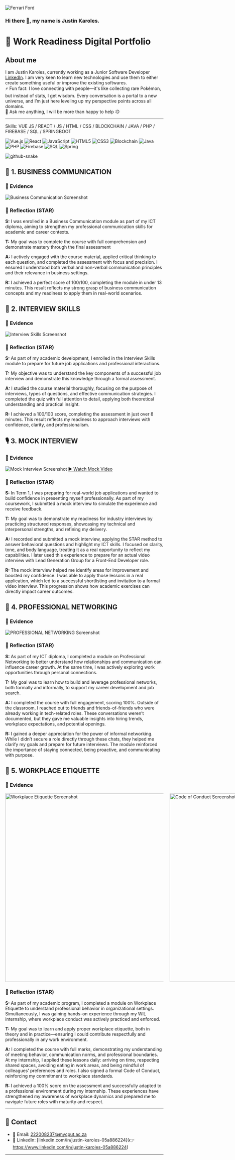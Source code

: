 ![Ferrari Ford](https://raw.githubusercontent.com/JA-Karoles222008237/Digital-Portfolio-PRP3/main/doc/Ferrari%20Ford.jpg)



### Hi there 👋, my name is Justin Karoles.
# 💼 Work Readiness Digital Portfolio
<h2>About me</h2>

I am Justin Karoles, currently working as a Junior Software Developer [LinkedIn](https://www.linkedin.com/in/justin-karoles-05a886224). I am very keen to learn new technologies and use them to either create something useful or improve the existing softwares.   
⚡ Fun fact:  I love connecting with people—it's like collecting rare Pokémon, but instead of stats, I get wisdom. Every conversation is a portal to a new universe, and I’m just here leveling up my perspective points across all domains.  
💬 Ask me anything, I will be more than happy to help :D

<!--
**JA-Karoles222008237/JA-Karoles222008237** is a ✨ _special_ ✨ repository because its `README.md` (this file) appears on your GitHub profile.
-->

---
Skills: VUE JS / REACT / JS / HTML / CSS / BLOCKCHAIN / JAVA / PHP / FIREBASE / SQL / SPRINGBOOT

![Vue.js](https://img.shields.io/badge/vue.js-%2335495e.svg?style=for-the-badge&logo=vue.js&logoColor=%234FC08D)
![React](https://img.shields.io/badge/react-%2320232a.svg?style=for-the-badge&logo=react&logoColor=%2361DAFB)
![JavaScript](https://img.shields.io/badge/javascript-%23323330.svg?style=for-the-badge&logo=javascript&logoColor=%23F7DF1E)
![HTML5](https://img.shields.io/badge/html5-%23E34F26.svg?style=for-the-badge&logo=html5&logoColor=white)
![CSS3](https://img.shields.io/badge/css3-%231572B6.svg?style=for-the-badge&logo=css3&logoColor=white)
![Blockchain](https://img.shields.io/badge/Blockchain-121212?style=for-the-badge&logo=bitcoin&logoColor=orange)
![Java](https://img.shields.io/badge/java-%23ED8B00.svg?style=for-the-badge&logo=openjdk&logoColor=white)
![PHP](https://img.shields.io/badge/php-%23777BB4.svg?style=for-the-badge&logo=php&logoColor=white)
![Firebase](https://img.shields.io/badge/Firebase-039BE5?style=for-the-badge&logo=Firebase&logoColor=white)
![SQL](https://img.shields.io/badge/SQL-%2307405e.svg?style=for-the-badge&logo=sqlite&logoColor=white)
![Spring](https://img.shields.io/badge/spring-%236DB33F.svg?style=for-the-badge&logo=spring&logoColor=white)

  <picture>
  <source media="(prefers-color-scheme: dark)" srcset="https://raw.githubusercontent.com/tobiasmeyhoefer/tobiasmeyhoefer/output/github-snake-dark.svg" />
  <source media="(prefers-color-scheme: light)" srcset="https://raw.githubusercontent.com/tobiasmeyhoefer/tobiasmeyhoefer/output/github-snake.svg" />
  <img alt="github-snake" src="https://raw.githubusercontent.com/tobiasmeyhoefer/tobiasmeyhoefer/output/github-snake.svg" />
</picture>

## 📢 1. BUSINESS COMMUNICATION

### 🧾 Evidence
![Business Communication Screenshot](/doc/BusinessCommunication.png)

### 💭 Reflection (STAR)
**S:** I was enrolled in a Business Communication module as part of my ICT diploma, aiming to strengthen my professional communication skills for academic and career contexts.

**T:** My goal was to complete the course with full comprehension and demonstrate mastery through the final assessment

**A:** I actively engaged with the course material, applied critical thinking to each question, and completed the assessment with focus and precision. I ensured I understood both verbal and non-verbal communication principles and their relevance in business settings.

**R:** I achieved a perfect score of 100/100, completing the module in under 13 minutes. This result reflects my strong grasp of business communication concepts and my readiness to apply them in real-world scenarios.

## 💬 2. INTERVIEW SKILLS

### 🧾 Evidence
![Interview Skills Screenshot](/doc/InterviewSkills.png)

### 💭 Reflection (STAR)
**S:**  As part of my academic development, I enrolled in the Interview Skills module to prepare for future job applications and professional interactions. 

**T:**  My objective was to understand the key components of a successful job interview and demonstrate this knowledge through a formal assessment.  

**A:** I studied the course material thoroughly, focusing on the purpose of interviews, types of questions, and effective communication strategies. I completed the quiz with full attention to detail, applying both theoretical understanding and practical insight.   

**R:** I achieved a 100/100 score, completing the assessment in just over 8 minutes. This result reflects my readiness to approach interviews with confidence, clarity, and professionalism.

## 🎙️ 3. MOCK INTERVIEW

### 🧾 Evidence
![Mock Interview Screenshot](/doc/BusinessC2.png)
[▶️ Watch Mock Video](https://github.com/JA-Karoles222008237/Digital-Portfolio-PRP3/raw/main/doc/Mock%20video%20222008237.mp4)

### 💭 Reflection (STAR)
**S:** In Term 1, I was preparing for real-world job applications and wanted to build confidence in presenting myself professionally. As part of my coursework, I submitted a mock interview to simulate the experience and receive feedback. 

**T:** My goal was to demonstrate my readiness for industry interviews by practicing structured responses, showcasing my technical and interpersonal strengths, and refining my delivery.

**A:** I recorded and submitted a mock interview, applying the STAR method to answer behavioral questions and highlight my ICT skills. I focused on clarity, tone, and body language, treating it as a real opportunity to reflect my capabilities. I later used this experience to prepare for an actual video interview with Lead Generation Group for a Front-End Developer role.   

**R:** The mock interview helped me identify areas for improvement and boosted my confidence. I was able to apply those lessons in a real application, which led to a successful shortlisting and invitation to a formal video interview. This progression shows how academic exercises can directly impact career outcomes.

## 🤝 4. PROFESSIONAL NETWORKING

### 🧾 Evidence
![PROFESSIONAL NETWORKING Screenshot](/doc/ProfessionalNetworking.png)

### 💭 Reflection (STAR)
**S:**  As part of my ICT diploma, I completed a module on Professional Networking to better understand how relationships and communication can influence career growth. At the same time, I was actively exploring work opportunities through personal connections.  

**T:** My goal was to learn how to build and leverage professional networks, both formally and informally, to support my career development and job search.

**A:**  I completed the course with full engagement, scoring 100%. Outside of the classroom, I reached out to friends and friends-of-friends who were already working in tech-related roles. These conversations weren’t documented, but they gave me valuable insights into hiring trends, workplace expectations, and potential openings.  

**R:** I gained a deeper appreciation for the power of informal networking. While I didn’t secure a role directly through these chats, they helped me clarify my goals and prepare for future interviews. The module reinforced the importance of staying connected, being proactive, and communicating with purpose.

## 🏢 5. WORKPLACE ETIQUETTE

### 🧾 Evidence
<div style="display: flex; gap: 20px; align-items: flex-start;">
  <img src="/doc/Workplace.png" alt="Workplace Etiquette Screenshot" width="600"/>
  <img src="/doc/Code.png" alt="Code of Conduct Screenshot" width="600"/>
</div>

### 💭 Reflection (STAR)
**S:** As part of my academic program, I completed a module on Workplace Etiquette to understand professional behavior in organizational settings. Simultaneously, I was gaining hands-on experience through my WIL internship, where workplace conduct was actively practiced and enforced.  

**T:** My goal was to learn and apply proper workplace etiquette, both in theory and in practice—ensuring I could contribute respectfully and professionally in any work environment.  

**A:** I completed the course with full marks, demonstrating my understanding of meeting behavior, communication norms, and professional boundaries. At my internship, I applied these lessons daily: arriving on time, respecting shared spaces, avoiding eating in work areas, and being mindful of colleagues’ preferences and roles. I also signed a formal Code of Conduct, reinforcing my commitment to workplace standards.   

**R:** I achieved a 100% score on the assessment and successfully adapted to a professional environment during my internship. These experiences have strengthened my awareness of workplace dynamics and prepared me to navigate future roles with maturity and respect.

---

## 📢 Contact

- 📧 Email: 222008237@mycput.ac.za 
- 💼 LinkedIn: [linkedin.com/in/justin-karoles-05a886224](👉 https://www.linkedin.com/in/justin-karoles-05a886224) 

---

